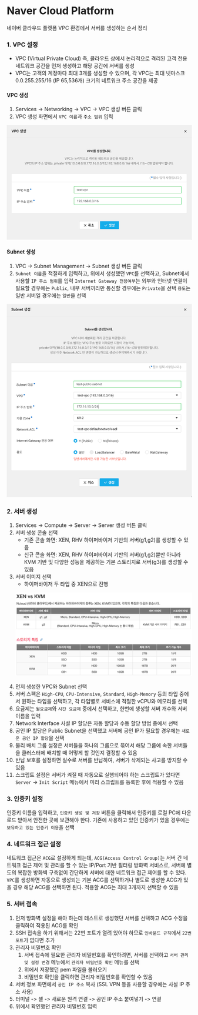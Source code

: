 # Naver Cloud Platform
네이버 클라우드 플랫폼 VPC 환경에서 서버를 생성하는 순서 정리

### 1. VPC 설정
- VPC (Virtual Private Cloud) 즉, 클라우드 상에서 논리적으로 격리된 고객 전용 네트워크 공간을 먼저 생성하고 해당 공간에 서버를 생성
- VPC는 고객의 계정마다 최대 3개를 생성할 수 있으며, 각 VPC는 최대 넷마스크 0.0.255.255/16 (IP 65,536개) 크기의 네트워크 주소 공간을 제공

#### VPC 생성
1. Services -> Networking -> VPC -> VPC 생성 버튼 클릭
2. VPC 생성 화면에서 `VPC 이름`과 `주소 범위` 입력
<p align="center">
    <a href="https://techdifferences.com/difference-between-concurrency-and-parallelism.html">
        <img src="vpc-create.png">
    </a>
</p> 


#### Subnet 생성
1. VPC -> Subnet Management -> Subnet 생성 버튼 클릭
2. `Subnet 이름`을 적절하게 입력하고, 위에서 생성했던 `VPC`를 선택하고, Subnet에서 사용할 `IP 주소 범위`를 입력
   `Internet Gateway 전용여부`는 외부와 인터넷 연결이 필요할 경우에는 `Public`, 내부 서버끼리만 통신할 경우에는 `Private`을 선택
   `용도`는 일반 서버일 경우에는 `일반`을 선택
<p align="center">
    <a href="https://techdifferences.com/difference-between-concurrency-and-parallelism.html">
        <img src="subnet-create.png">
    </a>
</p> 

### 2. 서버 생성
1. Services -> Compute -> Server -> Server 생성 버튼 클릭
2. 서버 생성 콘솔 선택
   - 기존 콘솔 화면: XEN, RHV 하이퍼바이저 기반의 서버(g1,g2)를 생성할 수 있음
   - 신규 콘솔 화면: XEN, RHV 하이퍼바이저 기반의 서버(g1,g2)뿐만 아니라 KVM 기반 및 다양한 성능을 제공하는 기본 스토리지로 서버(g3)를 생성할 수 있음
3. 서버 이미지 선택
   - 하이퍼바이저 두 타입 중 XEN으로 진행
   <p align="center">
    <a href="https://techdifferences.com/difference-between-concurrency-and-parallelism.html">
        <img src="XEN-KVM.png">
    </a>
   </p> 
4. 먼저 생성한 VPC와 Subnet 선택
5. 서버 스펙은 `High-CPU`, `CPU-Intensive`, `Standard`, `High-Memory` 등의 타입 중에서 원하는 타입을 선택하고, 각 타입별로 서비스에 적절한 vCPU와 메모리를 선택
6. 요금제는 `월요금제`와 `시간 요금제` 중에서 선택하고, 한번에 생성할 서버 개수와 서버 이름을 입력
7. Network Interface 사설 IP 할당은 자동 할당과 수동 할당 방법 중에서 선택
8. 공인 IP 할당은 Public Subnet을 선택했고 서버에 공인 IP가 필요할 경우에는 `새로운 공인 IP 할당`을 선택
9. 물리 배치 그룹 설정은 서버들을 하나의 그룹으로 묶어서 해당 그룹에 속한 서버들을 클러스터에 배치할 때 어떻게 할 것인지 결정할 수 있음
10. 반납 보호를 설정하면 실수로 서버를 반납하여, 서버가 삭제되는 사고를 방지할 수 있음
11. 스크립트 설정은 서버가 켜질 때 자동으로 실행되어야 하는 스크립트가 있다면 `Server` -> `Init Script` 메뉴에서 미리 스크립트를 등록한 후에 적용할 수 있음

### 3. 인증키 설정
인증키 이름을 입력하고, `인증키 생성 및 저장` 버튼을 클릭해서 인증키를 로컬 PC에 다운로드 받아서 안전한 곳에 보관해야 한다.
기존에 사용하고 있던 인증키가 있을 경우에는 `보유하고 있는 인증키 이용`을 선택

### 4. 네트워크 접근 설정
네트워크 접근은 `ACG`로 설정하게 되는데, `ACG(Access Control Group)`는 서버 간 네트워크 접근 제어 및 관리를 할 수 있는 IP/Port 기반 필터링 방화벽 서비스로, 서버에 별도의 복잡한 방화벽 구축없이 간단하게 서버에 대한 네트워크 접근 제어를 할 수 있다.
`VPC`를 생성하면 자동으로 생성되는 기본 ACG를 선택하거나 별도로 생성한 ACG가 있을 경우 해당 ACG를 선택하면 된다. 적용할 ACG는 최대 3개까지 선택할 수 있음

### 5. 서버 접속
1. 먼저 방화벽 설정을 해야 하는데 테스트로 생성했던 서버를 선택하고 ACG 수정을 클릭하여 적용된 ACG를 확인
2. SSH 접속을 하기 위해서는 22번 포트가 열려 있어야 하므로 `인바운드 규칙`에서 `22번 포트`가 없다면 추가
3. 관리자 비밀번호 확인
   1. 서버 접속에 필요한 관리자 비밀번호를 확인하려면, 서버를 선택하고 `서버 관리 및 설정 변경` 메뉴에서 `관리자 비밀번호 확인` 메뉴를 선택
   2. 위에서 저장했던 pem 파일을 불러오기
   3. 비밀번호 확인을 클릭하면 관리자 비밀번호를 확인할 수 있음
4. 서버 정보 화면에서 `공인 IP 주소` 복사 (SSL VPN 등을 사용할 경우에는 사설 IP 주소 사용)
5. 터미널 -> 셸 -> 새로운 원격 연결 -> 공인 IP 주소 붙여넣기 -> 연결
6. 위에서 확인했던 관리자 비밀번호 입력